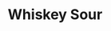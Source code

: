 ---
excerpt: solid easy to drink whiskey cocktail
title: Whiskey Sour
category: cocktails
tags: [strong, sour]
rating: 10

ingredients:
- 2oz kentucky burbon (personal favorite is Wild Turkey 101)
- 0.75oz lemon juice
- 0.75oz simple syrup

components:
- Simple Syrup

directions:
- Pour ingredients into a shaker with ice and shake
- Strain into a glass, on the rocks,
- Garnish with a lemon wedge
---